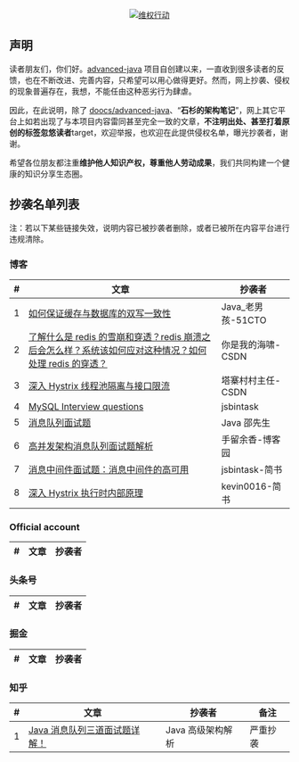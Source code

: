 <p align="center">
  <a href="https://github.com/doocs/advanced-java"><img src="./images/advanced-java-doocs-shishan.png" alt="维权行动"></a>
</p>

## 声明

读者朋友们，你们好。[advanced-java](https://github.com/doocs/advanced-java) 项目自创建以来，一直收到很多读者的反馈，也在不断改进、完善内容，只希望可以用心做得更好。然而，网上抄袭、侵权的现象普遍存在，我想，不能任由这种恶劣行为肆虐。

因此，在此说明，除了 [doocs/advanced-java](https://github.com/doocs/advanced-java)、“**石杉的架构笔记**”，网上其它平台上如若出现了与本项目内容雷同甚至完全一致的文章，**不注明出处、甚至打着原创的标签忽悠读者**target，欢迎举报，也欢迎在此提供侵权名单，曝光抄袭者，谢谢。

希望各位朋友都注重**维护他人知识产权，尊重他人劳动成果**，我们共同构建一个健康的知识分享生态圈。

## 抄袭名单列表

注：若以下某些链接失效，说明内容已被抄袭者删除，或者已被所在内容平台进行违规清除。

### 博客

| #   | 文章                                                                                                                                                                    | 抄袭者             |
| --- | ----------------------------------------------------------------------------------------------------------------------------------------------------------------------- | ------------------ |
| 1   | [如何保证缓存与数据库的双写一致性](https://blog.51cto.com/14230003/2363051)                                                                                             | Java\_老男孩-51CTO |
| 2   | [了解什么是 redis 的雪崩和穿透？redis 崩溃之后会怎么样？系统该如何应对这种情况？如何处理 redis 的穿透？](https://blog.csdn.net/chang384915878/article/details/86756536) | 你是我的海啸-CSDN  |
| 3   | [深入 Hystrix 线程池隔离与接口限流](https://blog.csdn.net/u014513171/article/details/93461724)                                                                          | 塔寨村村主任-CSDN  |
| 4   | [MySQL Interview questions](https://jsbintask.cn/2019/02/17/interview/interview-high-concurrency-design/)                                                                            | jsbintask          |
| 5   | [消息队列面试题](https://blog.51cto.com/13904503/2351522)                                                                                                               | Java 邵先生        |
| 6   | [高并发架构消息队列面试题解析](https://www.cnblogs.com/yuxiang1/p/10542569.html)                                                                                        | 手留余香-博客园    |
| 7   | [消息中间件面试题：消息中间件的高可用](https://www.jianshu.com/p/92862edc7c51)                                                                                          | jsbintask-简书     |
| 8   | [深入 Hystrix 执行时内部原理](https://www.jianshu.com/p/1a14401e219f)                                                                                                   | kevin0016-简书     |

### Official account

| #   | 文章 | 抄袭者 |
| --- | ---- | ------ |

### 头条号

| #   | 文章 | 抄袭者 |
| --- | ---- | ------ |

### 掘金

| #   | 文章 | 抄袭者 |
| --- | ---- | ------ |

### 知乎

| #   | 文章                                                                   | 抄袭者            | 备注     |
| --- | ---------------------------------------------------------------------- | ----------------- | -------- |
| 1   | [Java 消息队列三道面试题详解！](https://zhuanlan.zhihu.com/p/62739616) | Java 高级架构解析 | 严重抄袭 |
